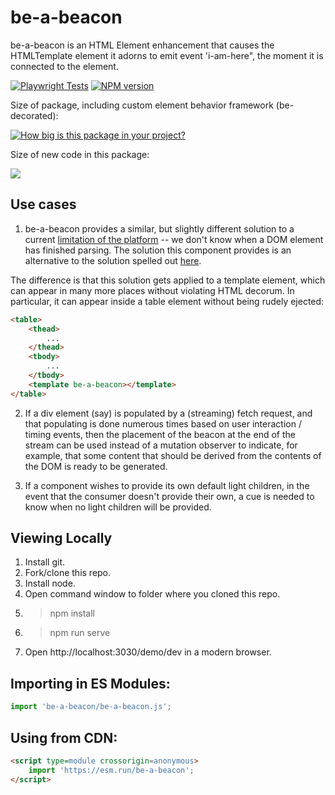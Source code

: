 # be-a-beacon

be-a-beacon is an HTML Element enhancement that causes the HTMLTemplate element it adorns to emit event 'i-am-here", the moment it is connected to the element.

[![Playwright Tests](https://github.com/bahrus/be-a-beacon/actions/workflows/CI.yml/badge.svg?branch=baseline)](https://github.com/bahrus/be-a-beacon/actions/workflows/CI.yml)
[![NPM version](https://badge.fury.io/js/be-a-beacon.png)](http://badge.fury.io/js/be-a-beacon)

Size of package, including custom element behavior framework (be-decorated):

[![How big is this package in your project?](https://img.shields.io/bundlephobia/minzip/be-a-beacon?style=for-the-badge)](https://bundlephobia.com/result?p=be-a-beacon)

Size of new code in this package:

<img src="http://img.badgesize.io/https://cdn.jsdelivr.net/npm/be-a-beacon?compression=gzip">



## Use cases

1.  be-a-beacon provides a similar, but slightly different solution to a current [limitation of the platform](https://github.com/WICG/webcomponents/issues/809) -- we don't know when a DOM element has finished parsing.  The solution this component provides is an alternative to the solution spelled out [here](https://github.com/WICG/webcomponents/issues/809#issuecomment-534115603).

The difference is that this solution gets applied to a template element, which can appear in many more places without violating HTML decorum.  In particular, it can appear inside a table element without being rudely ejected:

```html
<table>
    <thead>
        ...
    </thead>
    <tbody>
        ...
    </tbody>
    <template be-a-beacon></template>
</table>
```

2.  If a div element (say) is populated by a (streaming) fetch request, and that populating is done numerous times based on user interaction / timing events, then the placement of the beacon at the end of the stream can be used instead of a mutation observer to indicate, for example, that some content that should be derived from the contents of the DOM is ready to be generated.

3.  If a component wishes to provide its own default light children, in the event that the consumer doesn't provide their own, a cue is needed to know when no light children will be provided.

## Viewing Locally

1.  Install git.
2.  Fork/clone this repo.
3.  Install node.
4.  Open command window to folder where you cloned this repo.
5.  > npm install
6.  > npm run serve
7.  Open http://localhost:3030/demo/dev in a modern browser.

## Importing in ES Modules:

```JavaScript
import 'be-a-beacon/be-a-beacon.js';
```

## Using from CDN:

```html
<script type=module crossorigin=anonymous>
    import 'https://esm.run/be-a-beacon';
</script>
```
